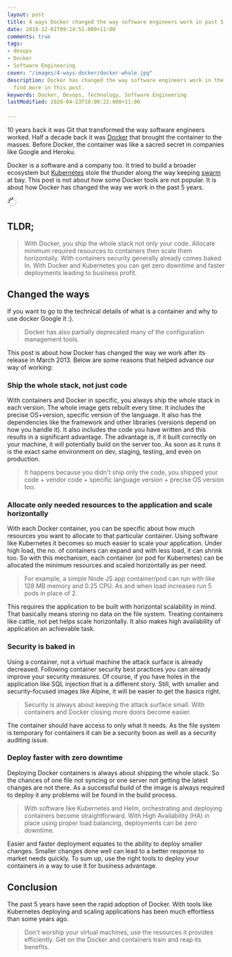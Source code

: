 ```yaml
---
layout: post
title: 4 ways Docker changed the way software engineers work in past 5 years
date: 2018-12-01T09:14:51.000+11:00
comments: true
tags:
- devops
- Docker
- Software Engineering
cover: "/images/4-ways-docker/docker-whale.jpg"
description: Docker has changed the way software engineers work in the past 5 years,
  find more in this post.
keywords: Docker, Devops, Technology, Software Engineering
lastModified: 2020-04-23T10:00:22.000+11:00

---
```

10 years back it was Git that transformed the way software engineers worked. Half a decade back it was [Docker](https://www.docker.com/) that brought the container to the masses. Before Docker, the container was like a sacred secret in companies like Google and Heroku. 

Docker is a software and a company too. It tried to build a broader ecosystem but [Kubernetes](https://kubernetes.io/) stole the thunder along the way keeping [swarm](https://docs.docker.com/engine/swarm/) at bay. This post is not about how some Docker tools are not popular. It is about how Docker has changed the way we work in the past 5 years.

<img class="center" src="/images/generic/loading.gif" title="4 ways Docker changed the way software engineers work in past 5 years" alt="4 ways Docker changed the way software engineers work in past 5 years" data-echo="/images/4-ways-docker/docker-whale.jpg">
<!-- more -->

## TLDR;

> With Docker, you ship the whole stack not only your code. Allocate minimum required resources to containers then scale them horizontally. With containers security generally already comes baked In. With Docker and Kubernetes you can get zero downtime and faster deployments leading to business profit.

## Changed the ways

If you want to go to the technical details of what is a container and why to use docker Google it :).

> Docker has also partially deprecated many of the configuration management tools.

This post is about how Docker has changed the way we work after its release in March 2013. Below are some reasons that helped advance our way of working:

### Ship the whole stack, not just code

With containers and Docker in specific, you always ship the whole stack in each version. The whole image gets rebuilt every time. It includes the precise OS+version, specific version of the language. It also has the dependencies like the framework and other libraries (versions depend on how you handle it). It also includes the code you have written and this results in a significant advantage. The advantage is, if it built correctly on your machine, it will potentially build on the server too. As soon as it runs it is the exact same environment on dev, staging, testing, and even on production.

> It happens because you didn't ship only the code, you shipped your code + vendor code + specific language version + precise OS version too.

### Allocate only needed resources to the application and scale horizontally

With each Docker container, you can be specific about how much resources you want to allocate to that particular container. Using software like Kubernetes it becomes so much easier to scale your application. Under high load, the no. of containers can expand and with less load, it can shrink too. So with this mechanism, each container (or pod for Kubernetes) can be allocated the minimum resources and scaled horizontally as per need.

> For example, a simple Node JS app container/pod can run with like 128 MB memory and 0.25 CPU. As and when load increases run 5 pods in place of 2.

This requires the application to be built with horizontal scalability in mind. That basically means storing no data on the file system. Treating containers like cattle, not pet helps scale horizontally. It also makes high availability of application an achievable task.

### Security is baked in

Using a container, not a virtual machine the attack surface is already decreased. Following container security best practices you can already improve your security measures. Of course, if you have holes in the application like SQL injection that is a different story. Still, with smaller and security-focused images like Alpine, it will be easier to get the basics right.

> Security is always about keeping the attack surface small. With containers and Docker closing more doors become easier.

The container should have access to only what it needs. As the file system is temporary for containers it can be a security boon as well as a security auditing issue.

### Deploy faster with zero downtime

Deploying Docker containers is always about shipping the whole stack. So the chances of one file not syncing or one server not getting the latest changes are not there. As a successful build of the image is always required to deploy it any problems will be found in the build process.

> With software like Kubernetes and Helm, orchestrating and deploying containers become straightforward. With High Availability (HA) in place using proper load balancing, deployments can be zero downtime.

Easier and faster deployment equates to the ability to deploy smaller changes. Smaller changes done well can lead to a better response to market needs quickly. To sum up, use the right tools to deploy your containers in a way to use it for business advantage.

## Conclusion

The past 5 years have seen the rapid adoption of Docker. With tools like Kubernetes deploying and scaling applications has been much effortless than some years ago.

> Don't worship your virtual machines, use the resources it provides efficiently. Get on the Docker and containers train and reap its benefits.
